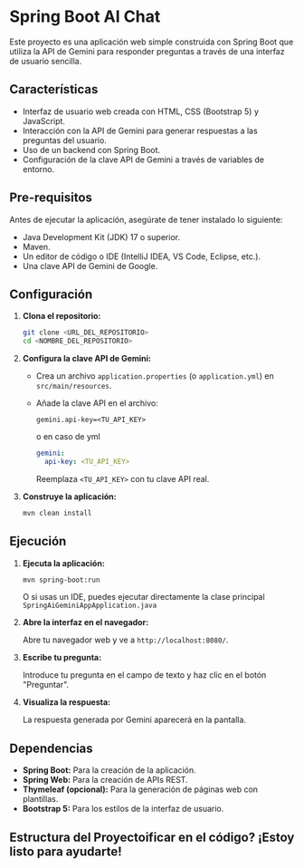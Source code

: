 # Spring Boot AI Chat

Este proyecto es una aplicación web simple construida con Spring Boot que utiliza la API de Gemini para responder preguntas a través de una interfaz de usuario sencilla.

## Características

*   Interfaz de usuario web creada con HTML, CSS (Bootstrap 5) y JavaScript.
*   Interacción con la API de Gemini para generar respuestas a las preguntas del usuario.
*   Uso de un backend con Spring Boot.
*   Configuración de la clave API de Gemini a través de variables de entorno.

## Pre-requisitos

Antes de ejecutar la aplicación, asegúrate de tener instalado lo siguiente:

*   Java Development Kit (JDK) 17 o superior.
*   Maven.
*   Un editor de código o IDE (IntelliJ IDEA, VS Code, Eclipse, etc.).
*   Una clave API de Gemini de Google.

## Configuración

1.  **Clona el repositorio:**
    ```bash
    git clone <URL_DEL_REPOSITORIO>
    cd <NOMBRE_DEL_REPOSITORIO>
    ```

2.  **Configura la clave API de Gemini:**

    *   Crea un archivo `application.properties` (o `application.yml`) en `src/main/resources`.
    *   Añade la clave API en el archivo:

        ```properties
        gemini.api-key=<TU_API_KEY>
        ```
        o en caso de yml
        ```yaml
        gemini:
          api-key: <TU_API_KEY>
        ```

        Reemplaza `<TU_API_KEY>` con tu clave API real.

3.  **Construye la aplicación:**
    ```bash
    mvn clean install
    ```

## Ejecución

1.  **Ejecuta la aplicación:**

    ```bash
    mvn spring-boot:run
    ```
    O si usas un IDE, puedes ejecutar directamente la clase principal `SpringAiGeminiAppApplication.java`

2.  **Abre la interfaz en el navegador:**

    Abre tu navegador web y ve a `http://localhost:8080/`.

3.  **Escribe tu pregunta:**

    Introduce tu pregunta en el campo de texto y haz clic en el botón "Preguntar".

4.  **Visualiza la respuesta:**

    La respuesta generada por Gemini aparecerá en la pantalla.

## Dependencias

*   **Spring Boot:** Para la creación de la aplicación.
*   **Spring Web:** Para la creación de APIs REST.
*   **Thymeleaf (opcional):** Para la generación de páginas web con plantillas.
*   **Bootstrap 5:** Para los estilos de la interfaz de usuario.

## Estructura del Proyectoificar en el código? ¡Estoy listo para ayudarte!